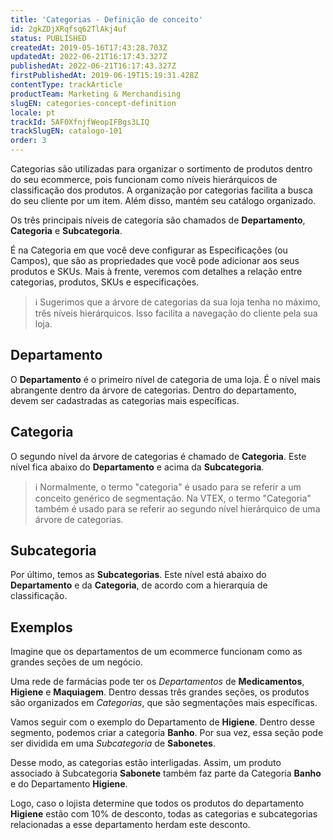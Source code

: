 ```yaml
---
title: 'Categorias - Definição de conceito'
id: 2gkZDjXRqfsq62TlAkj4uf
status: PUBLISHED
createdAt: 2019-05-16T17:43:28.703Z
updatedAt: 2022-06-21T16:17:43.327Z
publishedAt: 2022-06-21T16:17:43.327Z
firstPublishedAt: 2019-06-19T15:19:31.428Z
contentType: trackArticle
productTeam: Marketing & Merchandising
slugEN: categories-concept-definition
locale: pt
trackId: 5AF0XfnjfWeopIFBgs3LIQ
trackSlugEN: catalogo-101
order: 3
---
```


Categorias são utilizadas para organizar o sortimento de produtos dentro do seu ecommerce, pois funcionam como níveis hierárquicos de classificação dos produtos. A organização por categorias facilita a busca do seu cliente por um item. Além disso, mantém seu catálogo organizado.

Os três principais níveis de categoria são chamados de __Departamento__, __Categoria__ e __Subcategoria__. 

É na Categoria em que você deve configurar as Especificações (ou Campos), que são as propriedades que você pode adicionar aos seus produtos e SKUs. Mais à frente, veremos com detalhes a relação entre categorias, produtos, SKUs e especificações. 

> ℹ️ Sugerimos que a árvore de categorias da sua loja tenha no máximo, três níveis hierárquicos. Isso facilita a navegação do cliente pela sua loja.

## Departamento

O __Departamento__ é o primeiro nível de categoria de uma loja. É o nível mais abrangente dentro da árvore de categorias. Dentro do departamento, devem ser cadastradas as categorias mais específicas. 

## Categoria

O segundo nível da árvore de categorias é chamado de __Categoria__. Este nível fica abaixo do __Departamento__ e acima da __Subcategoria__.

> ℹ️ Normalmente, o termo "categoria" é usado para se referir a um conceito genérico de segmentação. Na VTEX, o termo "Categoria" também é usado para se referir ao segundo nível hierárquico de uma árvore de categorias.

## Subcategoria

Por último, temos as __Subcategorias__. Este nível está abaixo do __Departamento__ e da __Categoria__, de acordo com a hierarquia de classificação.

## Exemplos

Imagine que os departamentos de um ecommerce funcionam como as grandes seções de um negócio. 

Uma rede de farmácias pode ter os *Departamentos* de __Medicamentos__, __Higiene__ e __Maquiagem__. Dentro dessas três grandes seções, os produtos são organizados em *Categorias*, que são segmentações mais específicas. 

Vamos seguir com o exemplo do Departamento de __Higiene__. Dentro desse segmento, podemos criar a categoria __Banho__. Por sua vez, essa seção pode ser dividida em uma *Subcategoria* de __Sabonetes__.

Desse modo, as categorias estão interligadas. Assim, um produto associado à Subcategoria __Sabonete__ também faz parte da Categoria __Banho__ e do Departamento __Higiene__. 

Logo, caso o lojista determine que todos os produtos do departamento __Higiene__ estão com 10% de desconto, todas as categorias e subcategorias relacionadas a esse departamento herdam este desconto.
